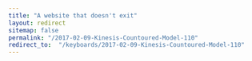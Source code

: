 ```yaml
---
title: "A website that doesn't exit"
layout: redirect
sitemap: false
permalink: "/2017-02-09-Kinesis-Countoured-Model-110"
redirect_to:  "/keyboards/2017-02-09-Kinesis-Countoured-Model-110"
---
```

